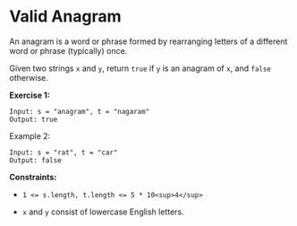 # Valid Anagram

An anagram is a word or phrase formed by rearranging letters of a different word or phrase (typically) once.

Given two strings `x` and `y`, return `true` if `y` is an anagram of `x`, and `false` otherwise.

**Exercise 1:**

```
Input: s = "anagram", t = "nagaram"
Output: true
```

Example 2:

```
Input: s = "rat", t = "car"
Output: false
```

**Constraints:**

+ `1 <= s.length, t.length <= 5 * 10<sup>4</sup>`

+ `x` and `y` consist of lowercase English letters.
